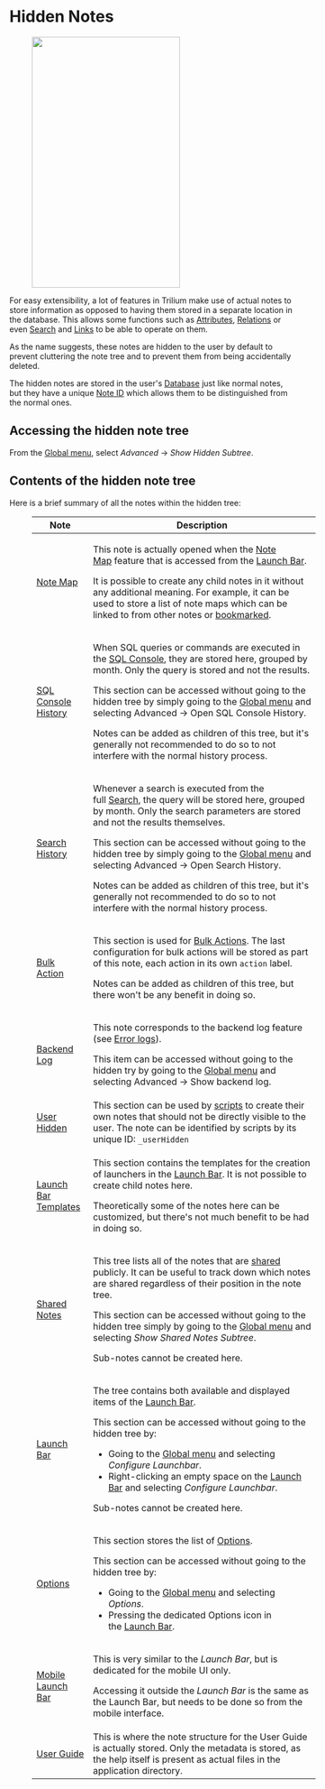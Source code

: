 # Hidden Notes
<figure class="image image-style-align-right"><img style="aspect-ratio:263/445;" src="Hidden Notes_image.png" width="263" height="445"></figure>

For easy extensibility, a lot of features in Trilium make use of actual notes to store information as opposed to having them stored in a separate location in the database. This allows some functions such as <a class="reference-link" href="Attributes.md">Attributes</a>, <a class="reference-link" href="Attributes/Relations.md">Relations</a> or even <a class="reference-link" href="../Basic%20Concepts%20and%20Features/Navigation/Search.md">Search</a> and <a class="reference-link" href="../Note%20Types/Text/Links.md">Links</a> to be able to operate on them.

As the name suggests, these notes are hidden to the user by default to prevent cluttering the note tree and to prevent them from being accidentally deleted.

The hidden notes are stored in the user's <a class="reference-link" href="Database.md">Database</a> just like normal notes, but they have a unique <a class="reference-link" href="Note%20ID.md">Note ID</a> which allows them to be distinguished from the normal ones.

## Accessing the hidden note tree

From the <a class="reference-link" href="../Basic%20Concepts%20and%20Features/UI%20Elements/Global%20menu.md">Global menu</a>, select _Advanced_ → _Show Hidden Subtree_.

## Contents of the hidden note tree

Here is a brief summary of all the notes within the hidden tree:

<figure class="table" style="width:100%;"><table class="ck-table-resized"><colgroup><col style="width:19.93%;"><col style="width:80.07%;"></colgroup><thead><tr><th>Note</th><th>Description</th></tr></thead><tbody><tr><td><a class="reference-link" href="#root/_hidden/_globalNoteMap">Note Map</a></td><td><p>This note is actually opened when the&nbsp;<a class="reference-link" href="../Note%20Types/Note%20Map.md">Note Map</a>&nbsp;feature that is accessed from the&nbsp;<a class="reference-link" href="../Basic%20Concepts%20and%20Features/UI%20Elements/Launch%20Bar.md">Launch Bar</a>.</p><p>It is possible to create any child notes in it without any additional meaning. For example, it can be used to store a list of note maps which can be linked to from other notes or <a href="../Basic%20Concepts%20and%20Features/Navigation/Bookmarks.md">bookmarked</a>.</p></td></tr><tr><td><a class="reference-link" href="#root/_hidden/_sqlConsole">SQL Console History</a></td><td><p>When SQL queries or commands are executed in the&nbsp;<a class="reference-link" href="Database/Manually%20altering%20the%20database/SQL%20Console.md">SQL Console</a>, they are stored here, grouped by month. Only the query is stored and not the results.</p><p>This section can be accessed without going to the hidden tree by simply going to the&nbsp;<a class="reference-link" href="../Basic%20Concepts%20and%20Features/UI%20Elements/Global%20menu.md">Global menu</a>&nbsp;and selecting Advanced → Open SQL Console History.</p><p>Notes can be added as children of this tree, but it's generally not recommended to do so to not interfere with the normal history process.</p></td></tr><tr><td><a class="reference-link" href="#root/_hidden/_search">Search History</a></td><td><p>Whenever a search is executed from the full&nbsp;<a class="reference-link" href="../Basic%20Concepts%20and%20Features/Navigation/Search.md">Search</a>, the query will be stored here, grouped by month. Only the search parameters are stored and not the results themselves.</p><p>This section can be accessed without going to the hidden tree by simply going to the&nbsp;<a class="reference-link" href="../Basic%20Concepts%20and%20Features/UI%20Elements/Global%20menu.md">Global menu</a>&nbsp;and selecting Advanced → Open Search History.</p><p>Notes can be added as children of this tree, but it's generally not recommended to do so to not interfere with the normal history process.</p></td></tr><tr><td><a class="reference-link" href="#root/_hidden/_bulkAction">Bulk Action</a></td><td><p>This section is used for&nbsp;<a class="reference-link" href="Bulk%20Actions.md">Bulk Actions</a>. The last configuration for bulk actions will be stored as part of this note, each action in its own <code>action</code> label.</p><p>Notes can be added as children of this tree, but there won't be any benefit in doing so.</p></td></tr><tr><td><a class="reference-link" href="#root/_hidden/_backendLog">Backend Log</a></td><td><p>This note corresponds to the backend log feature (see&nbsp;<a class="reference-link" href="../Troubleshooting/Error%20logs.md">Error logs</a>).</p><p>This item can be accessed without going to the hidden try by going to the&nbsp;<a class="reference-link" href="../Basic%20Concepts%20and%20Features/UI%20Elements/Global%20menu.md">Global menu</a>&nbsp;and selecting Advanced → Show backend log.</p></td></tr><tr><td><a class="reference-link" href="#root/_hidden/_userHidden">User Hidden</a></td><td>This section can be used by <a href="../Scripting.md">scripts</a> to create their own notes that should not be directly visible to the user. The note can be identified by scripts by its unique ID: <code>_userHidden</code></td></tr><tr><td><a class="reference-link" href="#root/_hidden/_lbTplRoot">Launch Bar Templates</a></td><td><p>This section contains the templates for the creation of launchers in the&nbsp;<a class="reference-link" href="../Basic%20Concepts%20and%20Features/UI%20Elements/Launch%20Bar.md">Launch Bar</a>. It is not possible to create child notes here.</p><p>Theoretically some of the notes here can be customized, but there's not much benefit to be had in doing so.</p></td></tr><tr><td><a class="reference-link" href="#root/_hidden/_share">Shared Notes</a></td><td><p>This tree lists all of the notes that are <a href="Sharing.md">shared</a> publicly. It can be useful to track down which notes are shared regardless of their position in the note tree.</p><p>This section can be accessed without going to the hidden tree simply by going to the&nbsp;<a class="reference-link" href="../Basic%20Concepts%20and%20Features/UI%20Elements/Global%20menu.md">Global menu</a>&nbsp;and selecting <em>Show Shared Notes Subtree</em>.</p><p>Sub-notes cannot be created here.</p></td></tr><tr><td><a class="reference-link" href="#root/_hidden/_lbRoot">Launch Bar</a></td><td><p>The tree contains both available and displayed items of the&nbsp;<a class="reference-link" href="../Basic%20Concepts%20and%20Features/UI%20Elements/Launch%20Bar.md">Launch Bar</a>.</p><p>This section can be accessed without going to the hidden tree by:</p><ul><li>Going to the&nbsp;<a class="reference-link" href="../Basic%20Concepts%20and%20Features/UI%20Elements/Global%20menu.md">Global menu</a>&nbsp;and selecting <em>Configure Launchbar</em>.</li><li>Right-clicking an empty space on the&nbsp;<a class="reference-link" href="../Basic%20Concepts%20and%20Features/UI%20Elements/Launch%20Bar.md">Launch Bar</a>&nbsp;and selecting <em>Configure Launchbar</em>.</li></ul><p>Sub-notes cannot be created here.</p></td></tr><tr><td><a class="reference-link" href="#root/_hidden/_options">Options</a></td><td><p>This section stores the list of&nbsp;<a class="reference-link" href="../Basic%20Concepts%20and%20Features/UI%20Elements/Options.md">Options</a>.</p><p>This section can be accessed without going to the hidden tree by:</p><ul><li>Going to the&nbsp;<a class="reference-link" href="../Basic%20Concepts%20and%20Features/UI%20Elements/Global%20menu.md">Global menu</a>&nbsp;and selecting <em>Options</em>.</li><li>Pressing the dedicated Options icon in the&nbsp;<a class="reference-link" href="../Basic%20Concepts%20and%20Features/UI%20Elements/Launch%20Bar.md">Launch Bar</a>.</li></ul></td></tr><tr><td><a class="reference-link" href="#root/_hidden/_lbMobileRoot">Mobile Launch Bar</a></td><td><p>This is very similar to the <em>Launch Bar</em>, but is dedicated for the mobile UI only.</p><p>Accessing it outside the <em>Launch Bar</em> is the same as the Launch Bar, but needs to be done so from the mobile interface.</p></td></tr><tr><td><a class="reference-link" href="#root/_hidden/_help">User Guide</a></td><td>This is where the note structure for the User Guide is actually stored. Only the metadata is stored, as the help itself is present as actual files in the application directory.</td></tr></tbody></table></figure>